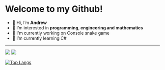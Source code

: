 # Welcome to my Github!

- 👋 Hi, I’m **Andrew**
- 👀 I’m interested in **programming, engineering and mathematics**
- 🔨 I'm currently working on Console snake game
- 🌱 I’m currently learning C#

___

![](https://komarev.com/ghpvc/?username=JustAnCore)
![](https://www.codewars.com/users/JustAnCore/badges/small)

[![Top Langs](https://github-readme-stats.vercel.app/api/top-langs/?username=JustAnCore&layout=compact)](https://github.com/anuraghazra/github-readme-stats)
